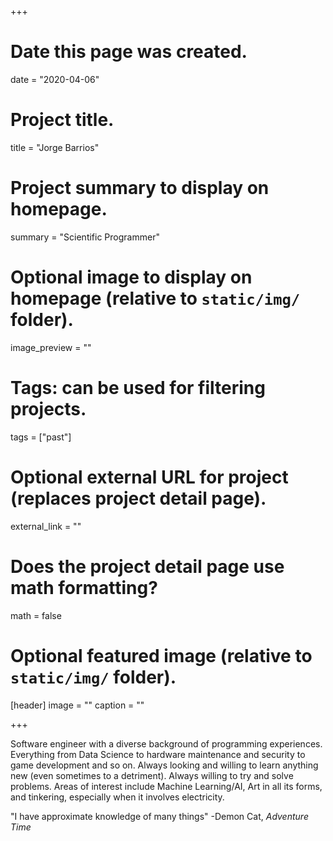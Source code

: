 +++
# Date this page was created.
date = "2020-04-06"

# Project title.
title = "Jorge Barrios"

# Project summary to display on homepage.
summary = "Scientific Programmer"

# Optional image to display on homepage (relative to `static/img/` folder).
image_preview = ""

# Tags: can be used for filtering projects.
tags = ["past"]

# Optional external URL for project (replaces project detail page).
external_link = ""

# Does the project detail page use math formatting?
math = false

# Optional featured image (relative to `static/img/` folder).
[header]
image = ""
caption = ""

+++

Software engineer with a diverse background of programming experiences. Everything from Data Science to hardware maintenance and security to game development and so on. Always looking and willing to learn anything new (even sometimes to a detriment). Always willing to try and solve problems. Areas of interest include Machine Learning/AI, Art in all its forms, and tinkering, especially when it involves electricity.

"I have approximate knowledge of many things" -Demon Cat, *Adventure Time*